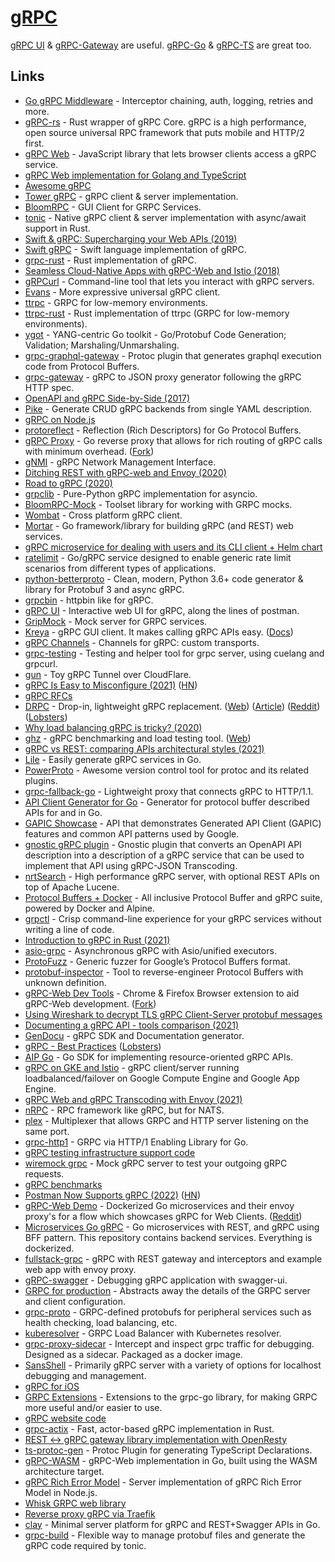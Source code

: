 # [gRPC](https://grpc.io)

[gRPC UI](https://github.com/fullstorydev/grpcui) & [gRPC-Gateway](https://github.com/grpc-ecosystem/grpc-gateway) are useful. [gRPC-Go](https://github.com/grpc/grpc-go) & [gRPC-TS](https://github.com/whisklabs/grpc-ts) are great too.

## Links

- [Go gRPC Middleware](https://github.com/grpc-ecosystem/go-grpc-middleware) - Interceptor chaining, auth, logging, retries and more.
- [gRPC-rs](https://github.com/pingcap/grpc-rs) - Rust wrapper of gRPC Core. gRPC is a high performance, open source universal RPC framework that puts mobile and HTTP/2 first.
- [gRPC Web](https://github.com/grpc/grpc-web) - JavaScript library that lets browser clients access a gRPC service.
- [gRPC Web implementation for Golang and TypeScript](https://github.com/improbable-eng/grpc-web)
- [Awesome gRPC](https://github.com/grpc-ecosystem/awesome-grpc)
- [Tower gRPC](https://github.com/tower-rs/tower-grpc) - gRPC client & server implementation.
- [BloomRPC](https://github.com/uw-labs/bloomrpc) - GUI Client for GRPC Services.
- [tonic](https://github.com/hyperium/tonic) - Native gRPC client & server implementation with async/await support in Rust.
- [Swift & gRPC: Supercharging your Web APIs (2019)](https://docs.google.com/presentation/d/1mKygo8MK6tlG1R6NUV8LN8o8OGzPN1H7hUqjygHkank/edit#slide=id.gc6f73a04f_0_0)
- [Swift gRPC](https://github.com/grpc/grpc-swift) - Swift language implementation of gRPC.
- [grpc-rust](https://github.com/stepancheg/grpc-rust) - Rust implementation of gRPC.
- [Seamless Cloud-Native Apps with gRPC-Web and Istio (2018)](https://venilnoronha.io/seamless-cloud-native-apps-with-grpc-web-and-istio)
- [gRPCurl](https://github.com/fullstorydev/grpcurl) - Command-line tool that lets you interact with gRPC servers.
- [Evans](https://github.com/ktr0731/evans) - More expressive universal gRPC client.
- [ttrpc](https://github.com/containerd/ttrpc) - GRPC for low-memory environments.
- [ttrpc-rust](https://github.com/containerd/ttrpc-rust) - Rust implementation of ttrpc (GRPC for low-memory environments).
- [ygot](https://github.com/openconfig/ygot) - YANG-centric Go toolkit - Go/Protobuf Code Generation; Validation; Marshaling/Unmarshaling.
- [grpc-graphql-gateway](https://github.com/ysugimoto/grpc-graphql-gateway) - Protoc plugin that generates graphql execution code from Protocol Buffers.
- [grpc-gateway](https://github.com/grpc-ecosystem/grpc-gateway) - gRPC to JSON proxy generator following the gRPC HTTP spec.
- [OpenAPI and gRPC Side-by-Side (2017)](https://medium.com/apis-and-digital-transformation/openapi-and-grpc-side-by-side-b6afb08f75ed)
- [Pike](https://github.com/sashabaranov/pike) - Generate CRUD gRPC backends from single YAML description.
- [gRPC on Node.js](https://github.com/grpc/grpc-node)
- [protoreflect](https://github.com/jhump/protoreflect) - Reflection (Rich Descriptors) for Go Protocol Buffers.
- [gRPC Proxy](https://github.com/mwitkow/grpc-proxy) - Go reverse proxy that allows for rich routing of gRPC calls with minimum overhead. ([Fork](https://github.com/vgough/grpc-proxy))
- [gNMI](https://github.com/openconfig/gnmi) - gRPC Network Management Interface.
- [Ditching REST with gRPC-web and Envoy (2020)](https://medium.com/swlh/ditching-rest-with-grpc-web-and-envoy-bfaa89a39b32)
- [Road to gRPC (2020)](https://blog.cloudflare.com/road-to-grpc/)
- [grpclib](https://github.com/vmagamedov/grpclib) - Pure-Python gRPC implementation for asyncio.
- [BloomRPC-Mock](https://github.com/uw-labs/bloomrpc-mock) - Toolset library for working with GRPC mocks.
- [Wombat](https://github.com/rogchap/wombat) - Cross platform gRPC client.
- [Mortar](https://github.com/go-masonry/mortar) - Go framework/library for building gRPC (and REST) web services.
- [gRPC microservice for dealing with users and its CLI client + Helm chart](https://github.com/maelvls/users-grpc)
- [ratelimit](https://github.com/envoyproxy/ratelimit) - Go/gRPC service designed to enable generic rate limit scenarios from different types of applications.
- [python-betterproto](https://github.com/danielgtaylor/python-betterproto) - Clean, modern, Python 3.6+ code generator & library for Protobuf 3 and async gRPC.
- [grpcbin](https://github.com/moul/grpcbin) - httpbin like for gRPC.
- [gRPC UI](https://github.com/fullstorydev/grpcui) - Interactive web UI for gRPC, along the lines of postman.
- [GripMock](https://github.com/tokopedia/gripmock) - Mock server for GRPC services.
- [Kreya](https://kreya.app/) - gRPC GUI client. It makes calling gRPC APIs easy. ([Docs](https://kreya.app/docs/getting-started))
- [gRPC Channels](https://github.com/fullstorydev/grpchan) - Channels for gRPC: custom transports.
- [grpc-testing](https://github.com/ryoya-fujimoto/grpc-testing) - Testing and helper tool for grpc server, using cuelang and grpcurl.
- [gun](https://github.com/Qv2ray/gun) - Toy gRPC Tunnel over CloudFlare.
- [gRPC Is Easy to Misconfigure (2021)](https://www.evanjones.ca/grpc-is-tricky.html) ([HN](https://news.ycombinator.com/item?id=26462438))
- [gRPC RFCs](https://github.com/grpc/proposal)
- [DRPC](https://github.com/storj/drpc/) - Drop-in, lightweight gRPC replacement. ([Web](https://storj.github.io/drpc/)) ([Article](https://www.storj.io/blog/introducing-drpc-our-replacement-for-grpc)) ([Reddit](https://www.reddit.com/r/golang/comments/mznppb/introducing_drpc_the_storj_replacement_for_grpc/)) ([Lobsters](https://lobste.rs/s/qo2qqk/introducing_drpc_our_replacement_for))
- [Why load balancing gRPC is tricky? (2020)](https://majidfn.com/blog/20201222-grpc-load-balancing/)
- [ghz](https://github.com/bojand/ghz) - gRPC benchmarking and load testing tool. ([Web](https://ghz.sh/))
- [gRPC vs REST: comparing APIs architectural styles (2021)](https://www.imaginarycloud.com/blog/grpc-vs-rest/)
- [Lile](https://github.com/lileio/lile) - Easily generate gRPC services in Go.
- [PowerProto](https://github.com/storyicon/powerproto) - Awesome version control tool for protoc and its related plugins.
- [grpc-fallback-go](https://github.com/googleapis/grpc-fallback-go) - Lightweight proxy that connects gRPC to HTTP/1.1.
- [API Client Generator for Go](https://github.com/googleapis/gapic-generator-go) - Generator for protocol buffer described APIs for and in Go.
- [GAPIC Showcase](https://github.com/googleapis/gapic-showcase) - API that demonstrates Generated API Client (GAPIC) features and common API patterns used by Google.
- [gnostic gRPC plugin](https://github.com/google/gnostic-grpc) - Gnostic plugin that converts an OpenAPI API description into a description of a gRPC service that can be used to implement that API using gRPC-JSON Transcoding.
- [nrtSearch](https://github.com/Yelp/nrtsearch) - High performance gRPC server, with optional REST APIs on top of Apache Lucene.
- [Protocol Buffers + Docker](https://github.com/znly/docker-protobuf) - All inclusive Protocol Buffer and gRPC suite, powered by Docker and Alpine.
- [grpctl](https://github.com/njhale/grpctl) - Crisp command-line experience for your gRPC services without writing a line of code.
- [Introduction to gRPC in Rust (2021)](https://romankudryashov.com/blog/2021/04/grpc-rust/)
- [asio-grpc](https://github.com/Tradias/asio-grpc) - Asynchronous gRPC with Asio/unified executors.
- [ProtoFuzz](https://github.com/trailofbits/protofuzz) - Generic fuzzer for Google’s Protocol Buffers format.
- [protobuf-inspector](https://github.com/mildsunrise/protobuf-inspector) - Tool to reverse-engineer Protocol Buffers with unknown definition.
- [gRPC-Web Dev Tools](https://github.com/SafetyCulture/grpc-web-devtools) - Chrome & Firefox Browser extension to aid gRPC-Web development. ([Fork](https://github.com/jrapoport/grpc-web-devtools))
- [Using Wireshark to decrypt TLS gRPC Client-Server protobuf messages](https://github.com/salrashid123/grpc_sslkeylog)
- [Documenting a gRPC API - tools comparison (2021)](https://blog.gendocu.com/posts/documenting-grpc/)
- [GenDocu](https://gendocu.com/) - gRPC SDK and Documentation generator.
- [gRPC - Best Practices](https://kreya.app/blog/grpc-best-practices/) ([Lobsters](https://lobste.rs/s/3bsg5h/grpc_best_practices))
- [AIP Go](https://github.com/einride/aip-go) - Go SDK for implementing resource-oriented gRPC APIs.
- [gRPC on GKE and Istio](https://github.com/salrashid123/gcegrpc) - gRPC client/server running loadbalanced/failover on Google Compute Engine and Google App Engine.
- [gRPC Web and gRPC Transcoding with Envoy (2021)](https://blog.salrashid.dev/articles/2021/grpc_web_and_transcoding_with_envoy/)
- [nRPC](https://github.com/nats-rpc/nrpc) - RPC framework like gRPC, but for NATS.
- [plex](https://github.com/phogolabs/plex) - Multiplexer that allows GRPC and HTTP server listening on the same port.
- [grpc-http1](https://github.com/stackrox/go-grpc-http1) - GRPC via HTTP/1 Enabling Library for Go.
- [gRPC testing infrastructure support code](https://github.com/grpc/test-infra)
- [wiremock grpc](https://github.com/mustakimali/wiremock-grpc-rs) - Mock gRPC server to test your outgoing gRPC requests.
- [gRPC benchmarks](https://github.com/LesnyRumcajs/grpc_bench)
- [Postman Now Supports gRPC (2022)](https://blog.postman.com/postman-now-supports-grpc/) ([HN](https://news.ycombinator.com/item?id=30176745))
- [gRPC-Web Demo](https://github.com/uid4oe/grpc-web-demo) - Dockerized Go microservices and their envoy proxy's for a flow which showcases gRPC for Web Clients. ([Reddit](https://www.reddit.com/r/golang/comments/sqthd7/go_and_grpc_is_just_so_intuitive_heres_a_detailed/))
- [Microservices Go gRPC](https://github.com/uid4oe/microservices-go-grpc) - Go microservices with REST, and gRPC using BFF pattern. This repository contains backend services. Everything is dockerized.
- [fullstack-grpc](https://github.com/SabariVig/fullstack-grpc) - gRPC with REST gateway and interceptors and example web app with envoy proxy.
- [gRPC-swagger](https://github.com/grpc-swagger/grpc-swagger) - Debugging gRPC application with swagger-ui.
- [GRPC for production](https://github.com/apssouza22/grpc-production-go) - Abstracts away the details of the GRPC server and client configuration.
- [grpc-proto](https://github.com/grpc/grpc-proto) - GRPC-defined protobufs for peripheral services such as health checking, load balancing, etc.
- [kuberesolver](https://github.com/sercand/kuberesolver) - GRPC Load Balancer with Kubernetes resolver.
- [grpc-proxy-sidecar](https://github.com/dialohq/grpc-proxy-sidecar) - Intercept and inspect grpc traffic for debugging. Designed as a sidecar. Packaged as a docker image.
- [SansShell](https://github.com/Snowflake-Labs/sansshell) - Primarily gRPC server with a variety of options for localhost debugging and management.
- [gRPC for iOS](https://github.com/grpc/grpc-ios)
- [GRPC Extensions](https://github.com/jhump/grpcext) - Extensions to the grpc-go library, for making GRPC more useful and/or easier to use.
- [gRPC website code](https://github.com/grpc/grpc.io)
- [grpc-actix](https://github.com/m10io/grpc-actix) - Fast, actor-based gRPC implementation in Rust.
- [REST <-> gRPC gateway library implementation with OpenResty](https://github.com/ysugimoto/lua-resty-grpc-gateway)
- [ts-protoc-gen](https://github.com/improbable-eng/ts-protoc-gen) - Protoc Plugin for generating TypeScript Declarations.
- [gRPC-WASM](https://github.com/johanbrandhorst/grpc-wasm) - gRPC-Web implementation in Go, built using the WASM architecture target.
- [gRPC Rich Error Model](https://github.com/markelog/grpc-rich-error-model) - Server implementation of gRPC Rich Error Model in Node.js.
- [Whisk GRPC web library](https://github.com/whisklabs/grpc-ts)
- [Reverse proxy gRPC via Traefik](https://github.com/LdDl/traefik-grpc-reverse-proxy)
- [clay](https://github.com/utrack/clay) - Minimal server platform for gRPC and REST+Swagger APIs in Go.
- [grpc-build](https://github.com/stefandanaita/grpc-build) - Flexible way to manage protobuf files and generate the gRPC code required by tonic.
